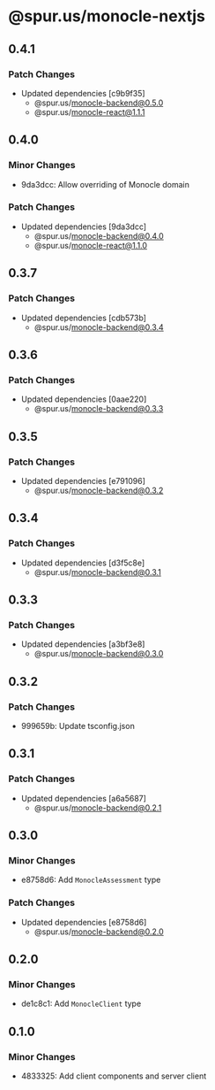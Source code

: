 # @spur.us/monocle-nextjs

## 0.4.1

### Patch Changes

- Updated dependencies [c9b9f35]
  - @spur.us/monocle-backend@0.5.0
  - @spur.us/monocle-react@1.1.1

## 0.4.0

### Minor Changes

- 9da3dcc: Allow overriding of Monocle domain

### Patch Changes

- Updated dependencies [9da3dcc]
  - @spur.us/monocle-backend@0.4.0
  - @spur.us/monocle-react@1.1.0

## 0.3.7

### Patch Changes

- Updated dependencies [cdb573b]
  - @spur.us/monocle-backend@0.3.4

## 0.3.6

### Patch Changes

- Updated dependencies [0aae220]
  - @spur.us/monocle-backend@0.3.3

## 0.3.5

### Patch Changes

- Updated dependencies [e791096]
  - @spur.us/monocle-backend@0.3.2

## 0.3.4

### Patch Changes

- Updated dependencies [d3f5c8e]
  - @spur.us/monocle-backend@0.3.1

## 0.3.3

### Patch Changes

- Updated dependencies [a3bf3e8]
  - @spur.us/monocle-backend@0.3.0

## 0.3.2

### Patch Changes

- 999659b: Update tsconfig.json

## 0.3.1

### Patch Changes

- Updated dependencies [a6a5687]
  - @spur.us/monocle-backend@0.2.1

## 0.3.0

### Minor Changes

- e8758d6: Add `MonocleAssessment` type

### Patch Changes

- Updated dependencies [e8758d6]
  - @spur.us/monocle-backend@0.2.0

## 0.2.0

### Minor Changes

- de1c8c1: Add `MonocleClient` type

## 0.1.0

### Minor Changes

- 4833325: Add client components and server client

